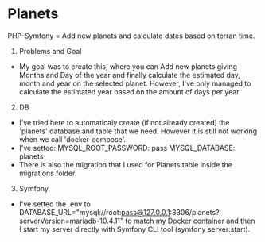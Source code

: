 # Planets
PHP-Symfony = Add new planets and calculate dates based on terran time.

1. Problems and Goal
* My goal was to create this, where you can Add new planets giving Months and Day of the year and finally calculate the estimated day, month and year on the selected planet. However, I've only managed to calculate the estimated year based on the amount of days per year.

2. DB
* I've tried here to automaticaly create (if not already created) the 'planets' database and table that we need. However it is still not working when we call 'docker-compose'.
* I've setted:
      MYSQL_ROOT_PASSWORD: pass
      MYSQL_DATABASE: planets
* There is also the migration that I used for Planets table inside the migrations folder.

3. Symfony
* I've setted the .env to DATABASE_URL="mysql://root:pass@127.0.0.1:3306/planets?serverVersion=mariadb-10.4.11" to match my Docker container and then I start my server directly with Symfony CLI tool (symfony server:start).
